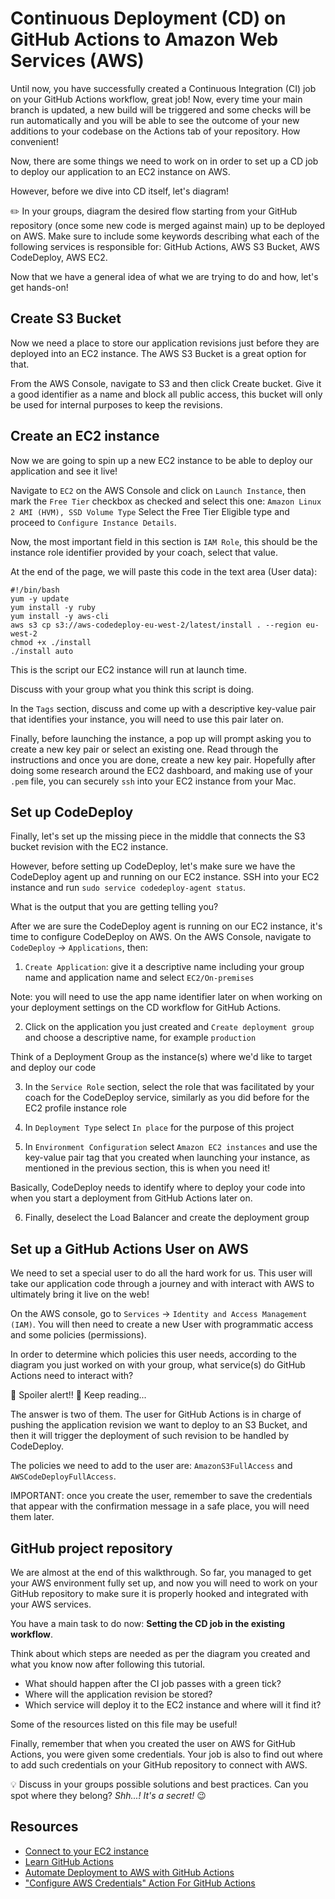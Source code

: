 # Continuous Deployment (CD) on GitHub Actions to Amazon Web Services (AWS)

Until now, you have successfully created a Continuous Integration (CI) job on your GitHub Actions workflow, great job!
Now, every time your main branch is updated, a new build will be triggered and some checks will be run automatically and you will be able to see the outcome
of your new additions to your codebase on the Actions tab of your repository. How convenient!

Now, there are some things we need to work on in order to set up a CD job to deploy our application to an EC2 instance on AWS.

However, before we dive into CD itself, let's diagram!

:pencil2: In your groups, diagram the desired flow starting from your GitHub repository (once some new code is merged against main) up to be deployed on AWS.
Make sure to include some keywords describing what each of the following services is responsible for: GitHub Actions, AWS S3 Bucket, AWS CodeDeploy, AWS EC2.


Now that we have a general idea of what we are trying to do and how, let's get hands-on!

## Create S3 Bucket

Now we need a place to store our application revisions just before they are deployed into an EC2 instance. The AWS S3 Bucket is a great option for that.

From the AWS Console, navigate to S3 and then click Create bucket. Give it a good identifier as a name and block all public access, this bucket will only be used
for internal purposes to keep the revisions.

## Create an EC2 instance

Now we are going to spin up a new EC2 instance to be able to deploy our application and see it live!

Navigate to `EC2` on the AWS Console and click on `Launch Instance`, then mark the `Free Tier` checkbox as checked and select this one: `Amazon Linux 2 AMI (HVM), SSD Volume Type`
Select the Free Tier Eligible type and proceed to `Configure Instance Details`.

Now, the most important field in this section is `IAM Role`, this should be the instance role identifier provided by your coach, select that value.

At the end of the page, we will paste this code in the text area (User data):
```
#!/bin/bash
yum -y update
yum install -y ruby
yum install -y aws-cli
aws s3 cp s3://aws-codedeploy-eu-west-2/latest/install . --region eu-west-2
chmod +x ./install
./install auto
```

This is the script our EC2 instance will run at launch time.

Discuss with your group what you think this script is doing.

In the `Tags` section, discuss and come up with a descriptive key-value pair that identifies your instance, you will need to use this pair later on.

Finally, before launching the instance, a pop up will prompt asking you to create a new key pair or select an existing one. 
Read through the instructions and once you are done, create a new key pair. 
Hopefully after doing some research around the EC2 dashboard, and making use of your `.pem` file, you can securely `ssh` into your EC2 instance from your Mac.

## Set up CodeDeploy

Finally, let's set up the missing piece in the middle that connects the S3 bucket revision with the EC2 instance.

However, before setting up CodeDeploy, let's make sure we have the CodeDeploy agent up and running on our EC2 instance. SSH into your EC2 instance and run `sudo service codedeploy-agent status`.

What is the output that you are getting telling you?

After we are sure the CodeDeploy agent is running on our EC2 instance, it's time to configure CodeDeploy on AWS.
On the AWS Console, navigate to `CodeDeploy` -> `Applications`, then:

1. `Create Application`: give it a descriptive name including your group name and application name and select `EC2/On-premises`

Note: you will need to use the app name identifier later on when working on your deployment settings on the CD workflow for GitHub Actions.

2. Click on the application you just created and `Create deployment group` and choose a descriptive name, for example `production`

Think of a Deployment Group as the instance(s) where we'd like to target and deploy our code

3. In the `Service Role` section, select the role that was facilitated by your coach for the CodeDeploy service, similarly as you did before for the EC2 profile instance role

4. In `Deployment Type` select `In place` for the purpose of this project

5. In `Environment Configuration` select `Amazon EC2 instances` and use the key-value pair tag that you created when launching your instance,
as mentioned in the previous section, this is when you need it! 

Basically, CodeDeploy needs to identify where to deploy your code into when you start a deployment from GitHub Actions later on.

6. Finally, deselect the Load Balancer and create the deployment group


## Set up a GitHub Actions User on AWS

We need to set a special user to do all the hard work for us.
This user will take our application code through a journey and with interact with AWS to ultimately bring it live on the web!

On the AWS console, go to `Services` -> `Identity and Access Management (IAM)`. 
You will then need to create a new User with programmatic access and some policies (permissions).

In order to determine which policies this user needs, according to the diagram you just worked on with your group,
what service(s) do GitHub Actions need to interact with?

:rotating_light: Spoiler alert!! :rotating_light: Keep reading... 

The answer is two of them. The user for GitHub Actions is in charge of pushing the application revision we want to deploy to an S3 Bucket, and then it will trigger the deployment of such revision to be handled by CodeDeploy.

The policies we need to add to the user are: `AmazonS3FullAccess` and `AWSCodeDeployFullAccess`.

IMPORTANT: once you create the user, remember to save the credentials that appear with the confirmation message in a safe place, you will need them later.


## GitHub project repository

We are almost at the end of this walkthrough. So far, you managed to get your AWS environment fully set up,
and now you will need to work on your GitHub repository to make sure it is properly hooked and integrated with your AWS services.

You have a main task to do now: **Setting the CD job in the existing workflow**.

Think about which steps are needed as per the diagram you created and what you know now after following this tutorial.
- What should happen after the CI job passes with a green tick?
- Where will the application revision be stored?
- Which service will deploy it to the EC2 instance and where will it find it?

Some of the resources listed on this file may be useful!

Finally, remember that when you created the user on AWS for GitHub Actions, you were given some credentials. Your job is also to find out where to add such credentials on your GitHub repository to connect with AWS.

:bulb: Discuss in your groups possible solutions and best practices. Can you spot where they belong? *Shh...! It's a secret!* :wink:

## Resources

- [Connect to your EC2 instance](https://docs.aws.amazon.com/quickstarts/latest/vmlaunch/step-2-connect-to-instance.html#sshclient)
- [Learn GitHub Actions](https://docs.github.com/en/free-pro-team@latest/actions/learn-github-actions)
- [Automate Deployment to AWS with GitHub Actions](https://www.opsguru.io/post/automate-deployment-to-aws-with-github-actions)
- ["Configure AWS Credentials" Action For GitHub Actions](https://github.com/aws-actions/configure-aws-credentials)